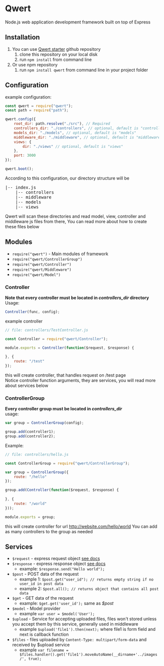 # Qwert
Node.js web application development framework built on top of Express

## Installation
1. You can use [Qwert starter](https://github.com/gtabat/QwertStarter) github repository
    1. clone this repository on your local disk
    2. run `npm install` from command line
2. Or use npm repository
    1. run `npm install qwert` from command line in your project folder

## Configuration
example configuration:

```javascript
const qwert = require("qwert");
const path = require("path");

qwert.config({
    root_dir: path.resolve("./src"), // Required
    controllers_dir: "./controllers", // optional, default is "controllers"
    models_dir: "./models", // optional, default is "models"
    middleware_dir: "./middleware", // optional, default is "middleware"
    views: {
        dir: "./views" // optional, default is "views"
    },
    port: 3000
});

qwert.boot();
```
According to this configuration, our directory structure will be

<pre>
|-- index.js
    |-- controllers
    |-- middleware
    |-- models
    |-- views
</pre>

Qwert will scan these directories and read model, view, controller and middleware js files from there, You can read more about how to create these files below

## Modules
- `require("qwert")` - Main modules of framework
- `require("qwert/ControllerGroup")`
- `require("qwert/Controller")`
- `require("qwert/Middleware")`
- `require("qwert/Model")`

### Controller
**Note that every controller must be located in *controllers_dir* directory**<br>
Usage:
```javascript
Controller(func, config);
```
example controller<br>
```javascript
// file: controllers/TestController.js

const Controller = require("qwert/Controller");

module.exports = Controller(function($request, $response) {
  
}, {
    route: "/test"
});
```
this will create controller, that handles request on /test page<br>
Notice controller function arguments, they are services, you will read more about services below

### ControllerGroup
**Every controller group must be located in *controllers_dir***<br>
usage:
```javascript
var group = ControllerGroup(config);

group.add(controller1);
group.add(controller2);
```

Example:
```javascript
// file: controllers/hello.js

const ControllerGroup = require("qwert/ControllerGroup");

var group = ControllerGroup({
    route: "/hello"
});

group.add(Controller(function($request, $response) {
    
}, {
    route: "/world"
}));

module.exports = group;
```
this will create controller for url http://website.com/hello/world
You can add as many controllers to the group as needed


## Services
- `$request` - express request object [see docs](#)
- `$response` - express response object [see docs](#)
    * example: `$response.send("Hello world");`
- `$post` - POST data of the request
    * example 1: `$post.get("user_id"); // returns empty string if no user_id in post data`
    * example 2: `$post.all(); // returns object that contains all post data`
- `$get` - GET data of the request
    * example: `$get.get('user_id');` same as *$post*
- `$model` - Model provider
    * example `var user = $model('User');`
- `$upload` - Service for accepting uploaded files, files won't stored unless you accept them by this service, generally used in middleware
    * example `$upload('file1').then(next);` where file1 is form field and next is callback function
- `$files` - files uploaded by `Content-Type: multipart/form-data` and received by $upload service
    * example `var filename = $files.handler().get('file1').moveAutoName(__dirname+'../images/', true);`
    
